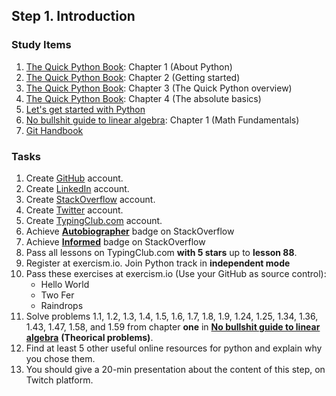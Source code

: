 ## Step 1. Introduction

### Study Items

  1. [The Quick Python Book](README.md): Chapter 1 (About Python) 
  2. [The Quick Python Book](README.md): Chapter 2 (Getting started)
  3. [The Quick Python Book](README.md): Chapter 3 (The Quick Python overview)
  4. [The Quick Python Book](README.md): Chapter 4 (The absolute basics)
  5. [Let's get started with Python](https://github.com/mrhajbabaei/get-started-with-python)
  6. [No bullshit guide to linear algebra](README.md): Chapter 1 (Math Fundamentals)
  7. [Git Handbook](https://guides.github.com/introduction/git-handbook/)


### Tasks

  1. Create [GitHub](https://github.com) account.
  2. Create [LinkedIn](https://www.linkedin.com) account.
  3. Create [StackOverflow](https://stackoverflow.com) account.
  4. Create [Twitter](https://twitter.com) account.
  5. Create [TypingClub.com](https://www.typingclub.com) account.
  6. Achieve [**Autobiographer**](https://stackoverflow.com/help/badges/9/autobiographer) badge on StackOverflow
  7. Achieve [**Informed**](https://stackoverflow.com/help/badges/2600/informed) badge on StackOverflow
  8. Pass all lessons on TypingClub.com **with 5 stars** up to **lesson 88**.
  9. Register at exercism.io. Join Python track in **independent mode**
  10. Pass these exercises at exercism.io (Use your GitHub as source control):
      - Hello World
      - Two Fer
      - Raindrops
  11. Solve problems 1.1, 1.2, 1.3, 1.4, 1.5, 1.6, 1.7, 1.8, 1.9, 1.24, 1.25, 1.34, 1.36, 1.43, 1.47, 1.58, and 1.59 from chapter **one** in **[No bullshit guide to linear algebra](README.md)** **(Theorical problems)**.
  12. Find at least 5 other useful online resources for python and explain why you chose them.
  13. You should give a 20-min presentation about the content of this step, on Twitch platform.

